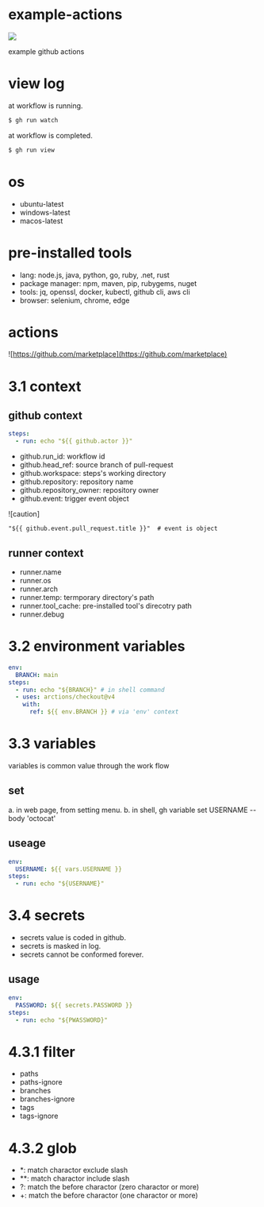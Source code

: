 # example-actions

![](https://github.com/kflange/example-actions/workflows/Rust/badge.svg)

example github actions

# view log

at workflow is running.

```sh
$ gh run watch
```

at workflow is completed.

```sh
$ gh run view
```

# os

- ubuntu-latest
- windows-latest
- macos-latest

# pre-installed tools

- lang: node.js, java, python, go, ruby, .net, rust
- package manager: npm, maven, pip, rubygems, nuget
- tools: jq, openssl, docker, kubectl, github cli, aws cli
- browser: selenium, chrome, edge

# actions

![https://github.com/marketplace](https://github.com/marketplace)

# 3.1 context

## github context

```yml
steps:
  - run: echo "${{ github.actor }}"
```

- github.run_id: workflow id
- github.head_ref: source branch of pull-request
- github.workspace: steps's working directory
- github.repository: repository name
- github.repository_owner: repository owner
- github.event: trigger event object

![caution]

```
"${{ github.event.pull_request.title }}"  # event is object
```

## runner context

- runner.name
- runner.os
- runner.arch
- runner.temp: termporary directory's path
- runner.tool_cache: pre-installed tool's direcotry path
- runner.debug

# 3.2 environment variables

```yml
env:
  BRANCH: main
steps:
  - run: echo "${BRANCH}" # in shell command
  - uses: arctions/checkout@v4
    with:
      ref: ${{ env.BRANCH }} # via 'env' context
```

# 3.3 variables

variables is common value through the work flow

## set

a. in web page, from setting menu.
b. in shell, gh variable set USERNAME --body 'octocat'

## useage

```yml
env:
  USERNAME: ${{ vars.USERNAME }}
steps:
  - run: echo "${USERNAME}"
```

# 3.4 secrets

- secrets value is coded in github.
- secrets is masked in log.
- secrets cannot be conformed forever.

## usage

```yml
env:
  PASSWORD: ${{ secrets.PASSWORD }}
steps:
  - run: echo "${PWASSWORD}"
```

# 4.3.1 filter

- paths
- paths-ignore
- branches
- branches-ignore
- tags
- tags-ignore

# 4.3.2 glob

- \*: match charactor exclude slash
- \*\*: match charactor include slash
- ?: match the before charactor (zero charactor or more)
- +: match the before charactor (one charactor or more)